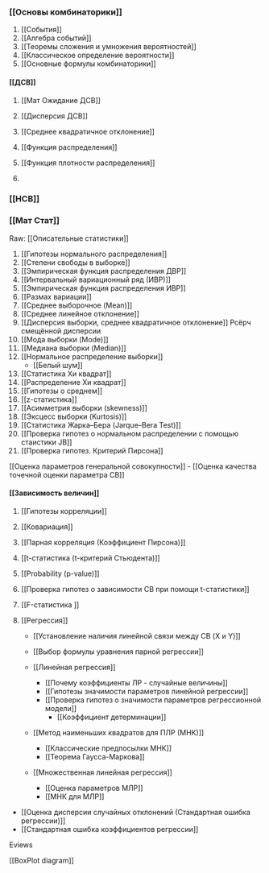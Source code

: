 

### [[Основы комбинаторики]]
1. [[События]]
2. [[Алгебра событий]]
3. [[Теоремы сложения и умножения вероятностей]]
4. [[Классическое определение вероятности]]
5. [[Основные формулы комбинаторики]]


#### [[ДСВ]]

1. [[Мат Ожидание ДСВ]]

2. [[Дисперсия ДСВ]]

3. [[Среднее квадратичное отклонение]]
4. [[Функция распределения]]
5. [[Функция плотности распределения]]
6. 

### [[НСВ]]


### [[Мат Стат]]

Raw: [[Описательные статистики]]

1. [[Гипотезы нормального распределения]]
2. [[Степени свободы в выборке]]
3. [[Эмпирическая функция распределения ДВР]]
4. [[Интервальный вариационный ряд (ИВР)]]
5. [[Эмпирическая функция распределения ИВР]]
6. [[Размах вариации]]
7.  [[Среднее выборочное (Mean)]]
8. [[Среднее линейное отклонение]]
9. [[Дисперсия выборки, среднее квадратичное отклонение]]
Рсёрч смещённой дисперсии
10. [[Мода выборки (Mode)]]
11. [[Медиана выборки (Median)]]
12. [[Нормальное распределение выборки]]
	- [[Белый шум]]
13. [[Статистика Хи квадрат]]
14. [[Распределение Хи квадрат]]
15. [[Гипотезы о среднем]]
16. [[z-статистика]]
17. [[Асимметрия выборки (skewness)]]
18. [[Эксцесс выборки (Kurtosis)]]
19. [[Статистика Жарка–Бера (Jarque–Bera Test)]]
20. [[Проверка гипотез о нормальном распределении с помощью стаистики JB]]
21. [[Проверка гипотез. Критерий Пирсона]]

[[Оценка параметров генеральной совокупности]]
	- [[Оценка качества точечной оценки параметра СВ]]
#### [[Зависимость величин]]
1. [[Гипотезы корреляции]]
2. [[Ковариация]]
3. [[Парная корреляция (Коэффициент Пирсона)]]
4.  [[t-статистика (t-критерий Стьюдента)]]
5. [[Probability (p-value)]]
6. [[Проверка гипотез о зависимости СВ при помощи t-статистики]]
7. [[F-статистика ]]

8.  [[Регрессия]]
	- [[Установление наличия линейной связи между СВ (X и Y)]]
	- [[Выбор формулы уравнения парной регрессии]]
	- [[Линейная регрессия]]
		- [[Почему коэффициенты ЛР - случайные величины]]
		- [[Гипотезы значимости параметров линейной регрессии]]
		- [[Проверка гипотез о значимости параметров регрессионной модели]]
			- [[Коэффициент детерминации]]
		
	- [[Метод наименьших квадратов для ПЛР (МНК)]]
		- [[Классические предпосылки МНК]]
		- [[Теорема Гаусса-Маркова]]
		
	- [[Множественная линейная регрессия]]	
		- [[Оценка параметров МЛР]]
		- [[МНК для МЛР]]


- [[Оценка дисперсии случайных отклонений (Стандартная ошибка регрессии)]]
- [[Стандартная ошибка коэффициентов регрессии]]


Eviews

[[BoxPlot diagram]]